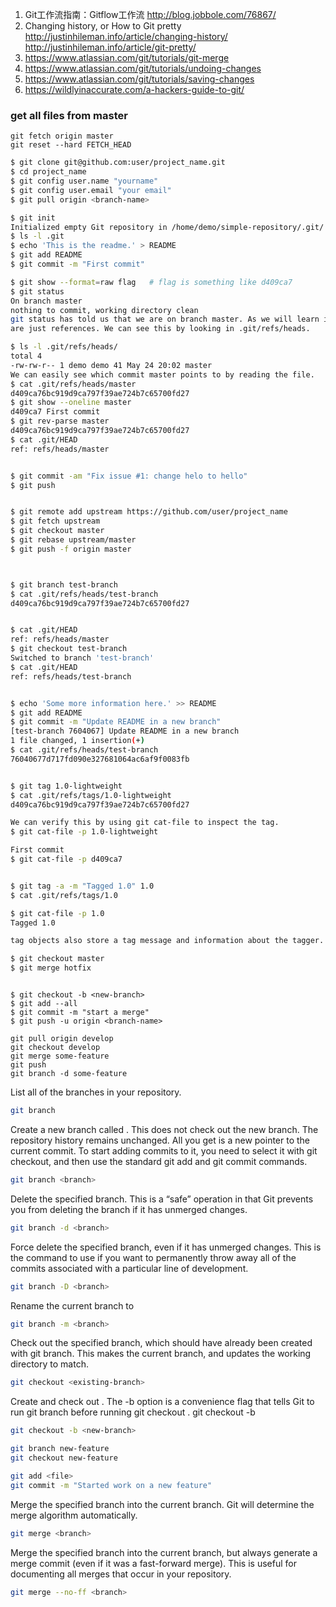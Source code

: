 1. Git工作流指南：Gitflow工作流 http://blog.jobbole.com/76867/
2. Changing history, or How to Git pretty http://justinhileman.info/article/changing-history/  http://justinhileman.info/article/git-pretty/ 
3. https://www.atlassian.com/git/tutorials/git-merge
4. https://www.atlassian.com/git/tutorials/undoing-changes
5. https://www.atlassian.com/git/tutorials/saving-changes
6. https://wildlyinaccurate.com/a-hackers-guide-to-git/


### get all files from master
```shell
git fetch origin master
git reset --hard FETCH_HEAD
```


```sh
$ git clone git@github.com:user/project_name.git
$ cd project_name
$ git config user.name "yourname"
$ git config user.email "your email"
$ git pull origin <branch-name>

$ git init
Initialized empty Git repository in /home/demo/simple-repository/.git/
$ ls -l .git
$ echo 'This is the readme.' > README
$ git add README
$ git commit -m "First commit"

$ git show --format=raw flag   # flag is something like d409ca7 
$ git status
On branch master
nothing to commit, working directory clean
git status has told us that we are on branch master. As we will learn in a later section, branches
are just references. We can see this by looking in .git/refs/heads.

$ ls -l .git/refs/heads/
total 4
-rw-rw-r-- 1 demo demo 41 May 24 20:02 master
We can easily see which commit master points to by reading the file.
$ cat .git/refs/heads/master
d409ca76bc919d9ca797f39ae724b7c65700fd27
$ git show --oneline master
d409ca7 First commit
$ git rev-parse master
d409ca76bc919d9ca797f39ae724b7c65700fd27
$ cat .git/HEAD
ref: refs/heads/master


$ git commit -am "Fix issue #1: change helo to hello"
$ git push


$ git remote add upstream https://github.com/user/project_name
$ git fetch upstream
$ git checkout master
$ git rebase upstream/master
$ git push -f origin master



$ git branch test-branch
$ cat .git/refs/heads/test-branch
d409ca76bc919d9ca797f39ae724b7c65700fd27


$ cat .git/HEAD
ref: refs/heads/master
$ git checkout test-branch
Switched to branch 'test-branch'
$ cat .git/HEAD
ref: refs/heads/test-branch


$ echo 'Some more information here.' >> README
$ git add README
$ git commit -m "Update README in a new branch"
[test-branch 7604067] Update README in a new branch
1 file changed, 1 insertion(+)
$ cat .git/refs/heads/test-branch
76040677d717fd090e327681064ac6af9f0083fb


$ git tag 1.0-lightweight
$ cat .git/refs/tags/1.0-lightweight
d409ca76bc919d9ca797f39ae724b7c65700fd27

We can verify this by using git cat-file to inspect the tag.
$ git cat-file -p 1.0-lightweight

First commit
$ git cat-file -p d409ca7


$ git tag -a -m "Tagged 1.0" 1.0
$ cat .git/refs/tags/1.0

$ git cat-file -p 1.0
Tagged 1.0

tag objects also store a tag message and information about the tagger.

$ git checkout master
$ git merge hotfix



```


```
$ git checkout -b <new-branch>
$ git add --all
$ git commit -m "start a merge"
$ git push -u origin <branch-name>
```

```
git pull origin develop
git checkout develop
git merge some-feature
git push
git branch -d some-feature
```




List all of the branches in your repository.
```sh
git branch
```


Create a new branch called <branch>. This does not check out the new branch. The repository history remains unchanged. All you get is a new pointer to the current commit. To start adding commits to it, you need to select it with git checkout, and then use the standard git add and git commit commands.
```sh
git branch <branch>
```


Delete the specified branch. This is a “safe” operation in that Git prevents you from deleting the branch if it has unmerged changes.
```sh
git branch -d <branch>
```


Force delete the specified branch, even if it has unmerged changes. This is the command to use if you want to permanently throw away all of the commits associated with a particular line of development.
```sh
git branch -D <branch>
```


Rename the current branch to <branch>
```sh
git branch -m <branch>
```


Check out the specified branch, which should have already been created with git branch. This makes <existing-branch> the current branch, and updates the working directory to match.
```sh
git checkout <existing-branch>
```


Create and check out <new-branch>. The -b option is a convenience flag that tells Git to run git branch <new-branch> before running git checkout <new-branch>. git checkout -b <new-branch> <existing-branch>
```sh
git checkout -b <new-branch>
```


```sh
git branch new-feature
git checkout new-feature

git add <file>
git commit -m "Started work on a new feature"
```


Merge the specified branch into the current branch. Git will determine the merge algorithm automatically.
```sh
git merge <branch>
```


Merge the specified branch into the current branch, but always generate a merge commit (even if it was a fast-forward merge). This is useful for documenting all merges that occur in your repository.
```sh
git merge --no-ff <branch>
```


